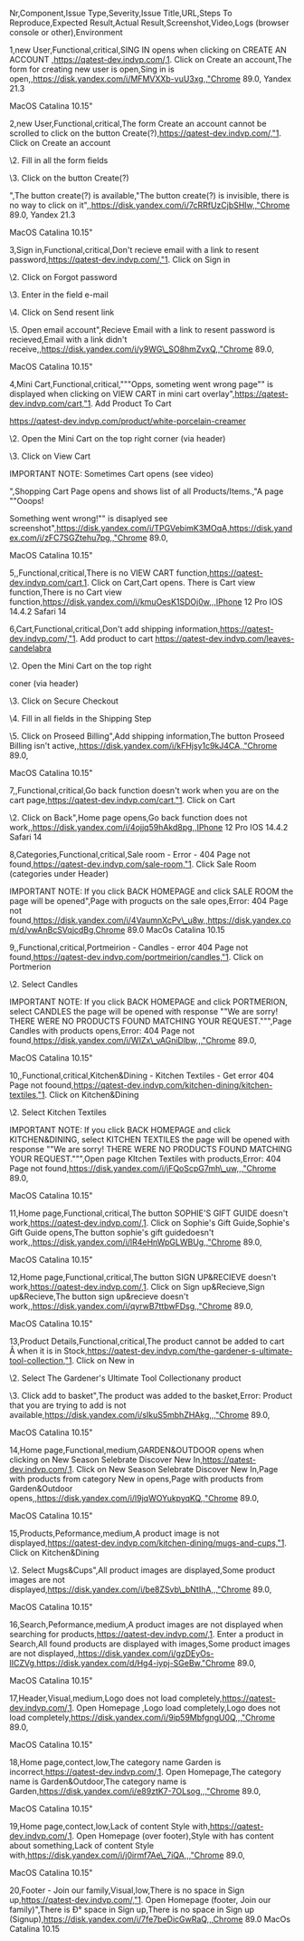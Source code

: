 ﻿Nr,Component,Issue Type,Severity,Issue Title,URL,Steps To Reproduce,Expected Result,Actual Result,Screenshot,Video,Logs (browser console or other),Environment

1,new User,Functional,critical,SING IN opens when clicking on CREATE AN ACCOUNT ,https://qatest-dev.indvp.com/,1. Click on Create an account,The form for creating new user is open,Sing in is open,,https://disk.yandex.com/i/MFMVXXb-vuU3xg,,"Chrome 89.0, Yandex 21.3

MacOS Catalina 10.15"

2,new User,Functional,critical,The form Create an account cannot be scrolled to click on the button Create(?),https://qatest-dev.indvp.com/,"1. Click on Create an account

\2. Fill in all the form fields

\3. Click on the button Create(?)

",The button create(?) is available,"The button create(?) is invisible, there is no way to click on it",,https://disk.yandex.com/i/7cRRfUzCjbSHIw,,"Chrome 89.0, Yandex 21.3

MacOS Catalina 10.15"

3,Sign in,Functional,critical,Don't recieve email with a link to resent password,https://qatest-dev.indvp.com/,"1. Click on Sign in

\2. Click on Forgot password

\3. Enter in the field e-mail

\4. Click on Send resent link

\5. Open email account",Recieve Email with a link to resent password is recieved,Email with a link didn't receive,,https://disk.yandex.com/i/y9WG\_SO8hmZvxQ,,"Chrome 89.0,

MacOS Catalina 10.15"

4,Mini Cart,Functional,critical,"""Opps, someting went wrong page"" is displayed when clicking on VIEW CART in mini cart overlay",https://qatest-dev.indvp.com/cart,"1. Add Product To Cart

https://qatest-dev.indvp.com/product/white-porcelain-creamer

\2. Open the Mini Cart on the top right corner (via header)

\3. Click on View Cart

IMPORTANT NOTE: Sometimes Cart opens (see video)

",Shopping Cart Page opens and shows list of all Products/Items.,"A page ""Ooops!

Something went wrong!"" is disaplyed see screenshot",https://disk.yandex.com/i/TPGVebimK3MOqA,https://disk.yandex.com/i/zFC7SGZtehu7pg,,"Chrome 89.0,

MacOS Catalina 10.15"

5,,Functional,critical,There is no VIEW CART function,https://qatest-dev.indvp.com/cart,1. Click on Cart,Cart opens. There is Cart view function,There is no Cart view function,https://disk.yandex.com/i/kmuOesK1SDOj0w,,,IPhone 12 Pro IOS 14.4.2 Safari 14

6,Cart,Functional,critical,Don't add shipping information,https://qatest-dev.indvp.com/,"1. Add product to cart https://qatest-dev.indvp.com/leaves-candelabra

\2. Open the Mini Cart on the top right

coner (via header)

\3. Click on Secure Checkout

\4. Fill in all fields in the Shipping Step

\5. Click on Proseed Billing",Add shipping information,The button Proseed Billing isn't active,,https://disk.yandex.com/i/kFHjsy1c9kJ4CA,,"Chrome 89.0,

MacOS Catalina 10.15"

7,,Functional,critical,Go back function doesn't work when you are on the cart page,https://qatest-dev.indvp.com/cart,"1. Click on Cart

\2. Click on Back",Home page opens,Go back function does not work,,https://disk.yandex.com/i/4ojjq59hAkd8pg,,IPhone 12 Pro IOS 14.4.2 Safari 14

8,Categories,Functional,critical,Sale room - Error - 404 Page not found,https://qatest-dev.indvp.com/sale-room,"1. Click Sale Room (categories under Header)

IMPORTANT NOTE: If you click BACK HOMEPAGE and click SALE ROOM the page will be opened",Page with progucts on the sale opes,Error: 404 Page not found,https://disk.yandex.com/i/4VaumnXcPv\_u8w,,https://disk.yandex.com/d/vwAnBcSVqjcdBg,Chrome 89.0 MacOs Catalina 10.15

9,,Functional,critical,Portmeirion - Candles - error 404 Page not found,https://qatest-dev.indvp.com/portmeirion/candles,"1. Click on Portmerion

\2. Select Candles

IMPORTANT NOTE: If you click BACK HOMEPAGE and click PORTMERION, select CANDLES the page will be opened with response ""We are sorry! THERE WERE NO PRODUCTS FOUND MATCHING YOUR REQUEST.""",Page Candles with products opens,Error: 404 Page not found,https://disk.yandex.com/i/WIZx\_vAGniDlbw,,,"Chrome 89.0,

MacOS Catalina 10.15"

10,,Functional,critical,Kitchen&Dining - Kitchen Textiles - Get error 404 Page not foound,https://qatest-dev.indvp.com/kitchen-dining/kitchen-textiles,"1. Click on Kitchen&Dining

\2. Select Kitchen Textiles

IMPORTANT NOTE: If you click BACK HOMEPAGE and click KITCHEN&DINING, select KITCHEN TEXTILES the page will be opened with response ""We are sorry! THERE WERE NO PRODUCTS FOUND MATCHING YOUR REQUEST.""",Open page KItchen Textiles with products,Error: 404 Page not found,https://disk.yandex.com/i/jFQoScpG7mh\_uw,,,"Chrome 89.0,

MacOS Catalina 10.15"

11,Home page,Functional,critical,The button SOPHIE'S GIFT GUIDE  doesn't work,https://qatest-dev.indvp.com/,1. Click on Sophie's Gift Guide,Sophie's Gift Guide opens,The button  sophie's gift guidedoesn't work,,https://disk.yandex.com/i/lR4eHnWpGLWBUg,,"Chrome 89.0,

MacOS Catalina 10.15"

12,Home page,Functional,critical,The button SIGN UP&RECIEVE doesn't work,https://qatest-dev.indvp.com/,1. Click on Sign up&Recieve,Sign up&Recieve,The button sign up&recieve doesn't work,,https://disk.yandex.com/i/qyrwB7ttbwFDsg,,"Chrome 89.0,

MacOS Catalina 10.15"

13,Product Details,Functional,critical,The product cannot be added to cart Â when it is in Stock,https://qatest-dev.indvp.com/the-gardener-s-ultimate-tool-collection,"1. Click on New in

\2. Select  The Gardener's Ultimate Tool Collectionany product

\3. Click add to basket",The product was added to the basket,Error: Product that you are trying to add is not available,https://disk.yandex.com/i/sIkuS5mbhZHAkg,,,"Chrome 89.0,

MacOS Catalina 10.15"

14,Home page,Functional,medium,GARDEN&OUTDOOR opens when clicking on New Season Selebrate Discover New In,https://qatest-dev.indvp.com/,1. Click on New Season Selebrate Discover New In,Page with products from category New in opens,Page with products from Garden&Outdoor opens,,https://disk.yandex.com/i/l9jqWOYukpyqKQ,,"Chrome 89.0,

MacOS Catalina 10.15"

15,Products,Peformance,medium,A product image is not displayed,https://qatest-dev.indvp.com/kitchen-dining/mugs-and-cups,"1. Click on Kitchen&Dining

\2. Select Mugs&Cups",All product images are displayed,Some product images are not displayed,https://disk.yandex.com/i/be8ZSvb\_bNtIhA,,,"Chrome 89.0,

MacOS Catalina 10.15"

16,Search,Peformance,medium,A product images are not displayed when searching for products,https://qatest-dev.indvp.com/,1. Enter a product in Search,All found products are displayed with images,Some product images are not displayed,,https://disk.yandex.com/i/gzDEyOs-lICZVg,https://disk.yandex.com/d/Hg4-iypj-SGeBw,"Chrome 89.0,

MacOS Catalina 10.15"

17,Header,Visual,medium,Logo does not load completely,https://qatest-dev.indvp.com/,1. Open Homepage ,Logo load completely,Logo does not load completely,https://disk.yandex.com/i/9ip59MbfgngU0Q,,,"Chrome 89.0,

MacOS Catalina 10.15"

18,Home page,contect,low,The category name Garden is incorrect,https://qatest-dev.indvp.com/,1. Open Homepage,The category name is Garden&Outdoor,The category name is Garden,https://disk.yandex.com/i/e89ztK7-7OLsog,,,"Chrome 89.0,

MacOS Catalina 10.15"

19,Home page,contect,low,Lack of content Style with,https://qatest-dev.indvp.com/,1. Open Homepage (over footer),Style with has content about something,Lack of content Style with,https://disk.yandex.com/i/j0irmf7Ae\_7iQA,,,"Chrome 89.0,

MacOS Catalina 10.15"

20,Footer - Join our family,Visual,low,There is no space in Sign up,https://qatest-dev.indvp.com/,"1. Open Homepage (footer, Join our family)",There is Ð° space in Sign up,There is no space in Sign up (Signup),https://disk.yandex.com/i/7fe7beDicGwRaQ,,,Chrome 89.0 MacOs Catalina 10.15
